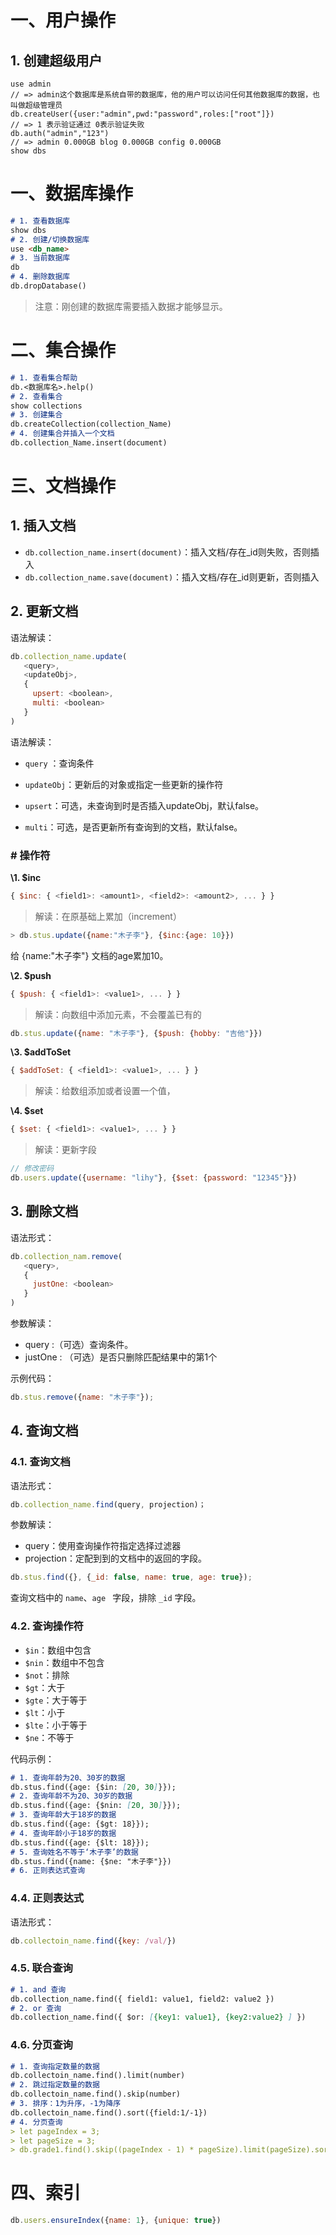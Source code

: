 # 一、用户操作

## 1. 创建超级用户

```shell
use admin
// => admin这个数据库是系统自带的数据库，他的用户可以访问任何其他数据库的数据，也叫做超级管理员
db.createUser({user:"admin",pwd:"password",roles:["root"]}) 
// => 1 表示验证通过 0表示验证失败
db.auth("admin","123") 
// => admin 0.000GB blog 0.000GB config 0.000GB
show dbs 
```

# 一、数据库操作

```markdown
# 1. 查看数据库
show dbs
# 2. 创建/切换数据库
use <db_name>
# 3. 当前数据库
db
# 4. 删除数据库
db.dropDatabase()
```

> 注意：刚创建的数据库需要插入数据才能够显示。

# 二、集合操作

```markdown
# 1. 查看集合帮助
db.<数据库名>.help()
# 2. 查看集合
show collections
# 3. 创建集合
db.createCollection(collection_Name)
# 4. 创建集合并插入一个文档
db.collection_Name.insert(document)
```

# 三、文档操作

## 1. 插入文档

- `db.collection_name.insert(document)`：插入文档/存在_id则失败，否则插入
- `db.collection_name.save(document)`：插入文档/存在_id则更新，否则插入

## 2. 更新文档

语法解读：

```js
db.collection_name.update(
   <query>,
   <updateObj>,
   {
     upsert: <boolean>,
     multi: <boolean>
   }
)
```

语法解读：

- `query` ：查询条件

- `updateObj`：更新后的对象或指定一些更新的操作符

- `upsert`：可选，未查询到时是否插入updateObj，默认false。

- `multi`：可选，是否更新所有查询到的文档，默认false。

### # 操作符

**\1. $inc**

```js
{ $inc: { <field1>: <amount1>, <field2>: <amount2>, ... } }
```

> 解读：在原基础上累加（increment）

```js
> db.stus.update({name:"木子李"}, {$inc:{age: 10}})
```

给 {name:"木子李"} 文档的age累加10。

**\2. $push**

```js
{ $push: { <field1>: <value1>, ... } }
```

> 解读：向数组中添加元素，不会覆盖已有的

```js
db.stus.update({name: "木子李"}, {$push: {hobby: "吉他"}})
```

**\3. $addToSet**

```js
{ $addToSet: { <field1>: <value1>, ... } }
```

> 解读：给数组添加或者设置一个值，

**\4. $set**

```js
{ $set: { <field1>: <value1>, ... } }
```

> 解读：更新字段

```js
// 修改密码
db.users.update({username: "lihy"}, {$set: {password: "12345"}})
```

## 3. 删除文档

语法形式：

```js
db.collection_nam.remove(
   <query>,
   {
     justOne: <boolean>
   }
)
```

参数解读：

- query :（可选）查询条件。
- justOne : （可选）是否只删除匹配结果中的第1个

示例代码：

```js
db.stus.remove({name: "木子李"});
```

## 4. 查询文档

### 4.1. 查询文档

语法形式：

```js
db.collection_name.find(query, projection)；
```

参数解读：

- query：使用查询操作符指定选择过滤器 
- projection：定配到到的文档中的返回的字段。

```js
db.stus.find({}, {_id: false, name: true, age: true});
```

查询文档中的 `name`、`age ` 字段，排除 `_id` 字段。

### 4.2. 查询操作符

- `$in`：数组中包含
- `$nin`：数组中不包含
- `$not`：排除
- `$gt`：大于
- `$gte`：大于等于
- `$lt`：小于
- `$lte`：小于等于
- `$ne`：不等于

代码示例：

```markdown
# 1. 查询年龄为20、30岁的数据
db.stus.find({age: {$in: [20, 30]}});
# 2. 查询年龄不为20、30岁的数据
db.stus.find({age: {$nin: [20, 30]}});
# 3. 查询年龄大于18岁的数据
db.stus.find({age: {$gt: 18}});
# 4. 查询年龄小于18岁的数据
db.stus.find({age: {$lt: 18}});
# 5. 查询姓名不等于‘木子李’的数据
db.stus.find({name: {$ne: "木子李"}})
# 6. 正则表达式查询
```

### 4.4. 正则表达式

语法形式：

```js
db.collectoin_name.find({key: /val/})
```

### 4.5. 联合查询

```markdown
# 1. and 查询
db.collection_name.find({ field1: value1, field2: value2 })
# 2. or 查询
db.collection_name.find({ $or: [{key1: value1}, {key2:value2} ] })
```

### 4.6. 分页查询

```markdown
# 1. 查询指定数量的数据
db.collectoin_name.find().limit(number)
# 2. 跳过指定数量的数据
db.collectoin_name.find().skip(number)
# 3. 排序：1为升序，-1为降序
db.collectoin_name.find().sort({field:1/-1})
# 4. 分页查询
> let pageIndex = 3;
> let pageSize = 3;
> db.grade1.find().skip((pageIndex - 1) * pageSize).limit(pageSize).sort({username: 1});
```

# 四、索引

```js
db.users.ensureIndex({name: 1}, {unique: true})
```







